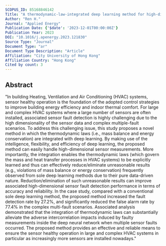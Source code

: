 ```yaml
---
SCOPUS_ID: 85168846142
Title: "A thermodynamic-law-integrated deep learning method for high-dimensional sensor fault detection in diverse complex HVAC systems"
Author: "Ren H."
Journal: "Applied Energy"
Publication Date: {'$date': '2023-12-01T00:00:00Z'}
Publication Year: 2023
DOI: "10.1016/j.apenergy.2023.121830"
Source Type: "Journal"
Document Type: "ar"
Document Type Description: "Article"
Affiliation: "City University of Hong Kong"
Affiliation Country: "Hong Kong"
Cited by count: 3
---
```


## Abstract
"In building Heating, Ventilation and Air Conditioning (HVAC) systems, sensor healthy operation is the foundation of the adopted control strategies to improve building energy efficiency and indoor thermal comfort. For large and complex HVAC systems where a large number of sensors are often installed, associated sensor fault detection is highly challenging due to the high dimensionality of the sensor data and complex multiple-fault scenarios. To address this challenging issue, this study proposes a novel method in which the thermodynamic laws (i.e., mass balance and energy conservation) are integrated with deep learning. By making use of the intelligence, flexibility, and efficiency of deep learning, the proposed method can easily handle high-dimensional sensor measurements. More importantly, the integration enables the thermodynamic laws (which govern the mass and heat transfer processes in HVAC systems) to be explicitly learned and thus can effectively reduce/eliminate unreasonable results (e.g., violations of mass balance or energy conservation) frequently observed from sole deep learning methods due to their pure data-driven nature. Reduction/elimination of such unreasonable results can improve associated high-dimensional sensor fault detection performance in terms of accuracy and reliability. In the case study, compared with a conventional sole deep learning method, the proposed method increased the fault detection rate by 27.2%, and significantly reduced the false alarm rate by 77.4% in the complex multi-fault scenarios. Associated analysis demonstrated that the integration of thermodynamic laws can substantially alleviate the adverse intercorrelation impacts induced by faulty measurements inside the deep neural network when multiple sensor faults occurred. The proposed method provides an effective and reliable means to ensure the sensor healthy operation in large and complex HVAC systems in particular as increasingly more sensors are installed nowadays."
